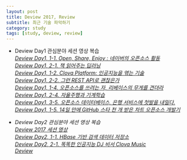 ```yaml
---
layout: post
title: Deview 2017, Review
subtitle: 최근 기술 파악하기
category: study
tags: [study, deview, review]
---
```

- Deview Day1 관심분야 세션 영상 복습<br/>
<i class="fa fa-square-o" aria-hidden="true"> [Deview Day1, 1-1. Open, Share, Enjoy : 네이버의 오픈소스 활동](http://tv.naver.com/v/2292127)<br/>
<i class="fa fa-check-square-o" aria-hidden="true"> [Deview Day1, 2-1. 책 읽어주는 딥러닝](http://tv.naver.com/v/2292650)<br/>
<i class="fa fa-check-square-o" aria-hidden="true"> [Deview Day1, 1-2. Clova Platform: 인공지능을 엮는 기술](http://tv.naver.com/v/2292237)<br/>
<i class="fa fa-square-o" aria-hidden="true"> [Deview Day1, 2-2. 그런 REST API로 괜찮은가](http://tv.naver.com/v/2292653)<br/>
<i class="fa fa-square-o" aria-hidden="true"> [Deview Day1, 1-4. 오픈소스를 쓰려는 자, 리베이스의 무게를 견뎌라](http://tv.naver.com/v/2292282)<br/>
<i class="fa fa-check-square-o" aria-hidden="true"> [Deview Day1, 2-4. 자율주행과 기계학습](http://tv.naver.com/v/2292864)<br/>
<i class="fa fa-square-o" aria-hidden="true"> [Deview Day1, 3-5. 오픈소스 데이터베이스, 은행 서비스에 첫발을 내밀다.](http://tv.naver.com/v/2293649)<br/>
<i class="fa fa-square-o" aria-hidden="true"> [Deview Day1, 1-5. 14일 만에 GitHub 스타 천 개 받은 차트 오픈소스 개발기](http://tv.naver.com/v/2292658)<br/>

- Deview Day2 관심분야 세션 영상 복습<br/>
[Deview 2017 세션 영상](https://deview.kr/2017/schedule)<br/>
<i class="fa fa-square-o" aria-hidden="true"> [Deview Day2, 1-1. HBase 기반 검색 데이터 저장소](http://tv.naver.com/v/2293769)<br/>
<i class="fa fa-square-o" aria-hidden="true"> [Deview Day2, 2-1. 똑똑한 인공지능 DJ 비서 Clova Music](http://tv.naver.com/v/2302007)<br/>
<i class="fa fa-square-o" aria-hidden="true"> [Deview ]()<br/>